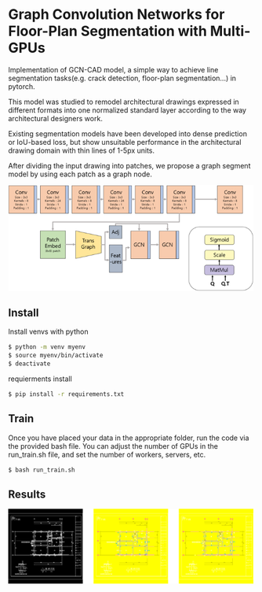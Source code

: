 # Graph Convolution Networks for Floor-Plan Segmentation with Multi-GPUs

Implementation of GCN-CAD model, a simple way to achieve line segmentation tasks(e.g. crack detection, floor-plan segmentation...) in pytorch.

This model was studied to remodel architectural drawings expressed in different formats into one normalized standard layer according to the way architectural designers work.

Existing segmentation models have been developed into dense prediction or IoU-based loss, but show unsuitable performance in the architectural drawing domain with thin lines of 1-5px units.

After dividing the input drawing into patches, we propose a graph segment model by using each patch as a graph node.

<img src="./graphics/model.png" width="500px"></img>

## Install

Install venvs with python
```bash
$ python -m venv myenv
$ source myenv/bin/activate
$ deactivate
```
requierments install 
```bash
$ pip install -r requirements.txt
```

## Train

Once you have placed your data in the appropriate folder, run the code via the provided bash file.
You can adjust the number of GPUs in the run_train.sh file, and set the number of workers, servers, etc.
```bash
$ bash run_train.sh
```

## Results

<img src="./graphics/results.png" width="500px"></img>
